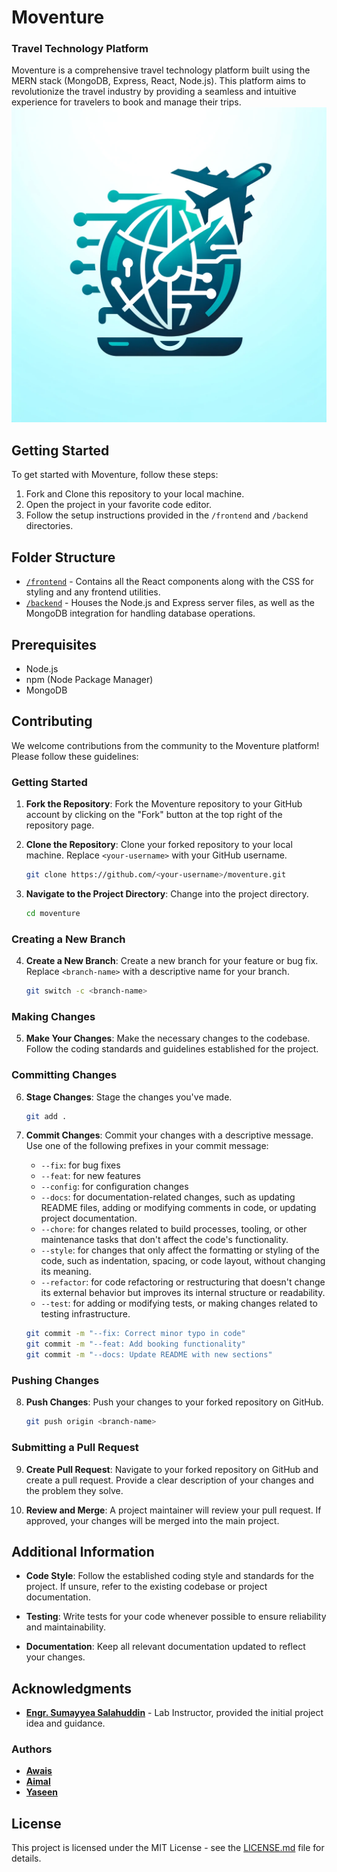 # Moventure
### Travel Technology Platform

Moventure is a comprehensive travel technology platform built using the MERN stack (MongoDB, Express, React, Node.js). This platform aims to revolutionize the travel industry by providing a seamless and intuitive experience for travelers to book and manage their trips.
![Moventure Logo](./logo.webp)

## Getting Started
To get started with Moventure, follow these steps:
1. Fork and Clone this repository to your local machine.
2. Open the project in your favorite code editor.
3. Follow the setup instructions provided in the `/frontend` and `/backend` directories.


## Folder Structure
- [`/frontend`](./frontend/) - Contains all the React components along with the CSS for styling and any frontend utilities.
- [`/backend`](./backend/) - Houses the Node.js and Express server files, as well as the MongoDB integration for handling database operations.

## Prerequisites
- Node.js
- npm (Node Package Manager)
- MongoDB

## Contributing

We welcome contributions from the community to the Moventure platform! Please follow these guidelines:

### Getting Started

1. **Fork the Repository**: Fork the Moventure repository to your GitHub account by clicking on the "Fork" button at the top right of the repository page.

2. **Clone the Repository**: Clone your forked repository to your local machine. Replace `<your-username>` with your GitHub username.
   ```bash
   git clone https://github.com/<your-username>/moventure.git
   ```

3. **Navigate to the Project Directory**: Change into the project directory.
   ```bash
   cd moventure
   ```

### Creating a New Branch

4. **Create a New Branch**: Create a new branch for your feature or bug fix. Replace `<branch-name>` with a descriptive name for your branch.
   ```bash
   git switch -c <branch-name>
   ```

### Making Changes

5. **Make Your Changes**: Make the necessary changes to the codebase. Follow the coding standards and guidelines established for the project.

### Committing Changes

6. **Stage Changes**: Stage the changes you've made.
   ```bash
   git add .
   ```

7. **Commit Changes**: Commit your changes with a descriptive message. Use one of the following prefixes in your commit message:
   - `--fix`: for bug fixes
   - `--feat`: for new features
   - `--config`: for configuration changes
   - `--docs`: for documentation-related changes, such as updating README files, adding or modifying comments in code, or updating project documentation.
   - `--chore`: for changes related to build processes, tooling, or other maintenance tasks that don't affect the code's functionality.
   - `--style`: for changes that only affect the formatting or styling of the code, such as indentation, spacing, or code layout, without changing its meaning.
   - `--refactor`: for code refactoring or restructuring that doesn't change its external behavior but improves its internal structure or readability.
   - `--test`: for adding or modifying tests, or making changes related to testing infrastructure.
   ```bash
   git commit -m "--fix: Correct minor typo in code"
   git commit -m "--feat: Add booking functionality"
   git commit -m "--docs: Update README with new sections"
   ```

### Pushing Changes

8. **Push Changes**: Push your changes to your forked repository on GitHub.
   ```bash
   git push origin <branch-name>
   ```

### Submitting a Pull Request

9. **Create Pull Request**: Navigate to your forked repository on GitHub and create a pull request. Provide a clear description of your changes and the problem they solve.

10. **Review and Merge**: A project maintainer will review your pull request. If approved, your changes will be merged into the main project.

## Additional Information

- **Code Style**: Follow the established coding style and standards for the project. If unsure, refer to the existing codebase or project documentation.
  
- **Testing**: Write tests for your code whenever possible to ensure reliability and maintainability.

- **Documentation**: Keep all relevant documentation updated to reflect your changes.

## Acknowledgments
- [**Engr. Sumayyea Salahuddin**](https://github.com/SSalahuddin) - Lab Instructor, provided the initial project idea and guidance.

### Authors
- [**Awais**](https://github.com/awaissaddiqui)
- [**Aimal**](https://github.com/aimalexe)
- [**Yaseen**](https://github.com/)

## License
This project is licensed under the MIT License - see the [LICENSE.md](LICENSE.md) file for details.
